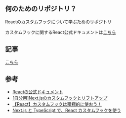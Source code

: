 ## 何のためのリポジトリ？

Reactのカスタムフックについて学ぶためのリポジトリ

カスタムフックに関するReact公式ドキュメントは[こちら](https://ja.react.dev/learn/reusing-logic-with-custom-hooks)

## 記事

[こちら](https://www.engineer-agora.com/post/20250118-nextjs-hooks)

## 参考

- [Reactの公式ドキュメント](https://ja.react.dev/learn/reusing-logic-with-custom-hooks)
- [[自分用]Next.jsのカスタムフックとリフトアップ](https://qiita.com/pix_shimitomo/items/4b6d83febc91d0048f9d)
- [【React】カスタムフックは積極的に使おう！](https://zenn.dev/yuki_tu/articles/6f0042cbba64aa)
- [Next.js と TypeScript で、React カスタムフックを使う](https://commte.net/nextjs-customhook)
